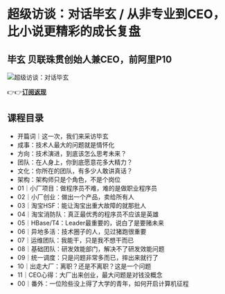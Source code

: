 超级访谈：对话毕玄 / 从非专业到CEO，比小说更精彩的成长复盘
================================

毕玄 **贝联珠贯创始人兼CEO，前阿里P10**
-------------------------

![超级访谈：对话毕玄](https://www.geekgay.com/storage/geek/geek_26526cf461f867ecf8548e7f4e9056eb.jpg)  
  
👉👉[**订阅返现**](https://time.geekbang.org/column/intro/100122701?code=h9Z0Yhzr1M-dXMxGXjI0lyOeXd4cPNDPQs66tNe3m5k%3D "超级访谈：对话毕玄")  
  
课程目录
----

  
  
- 开篇词｜这一次，我们来采访毕玄
- 成事：技术人最大的问题就是情怀化
- 方向：技术演进，到底该怎么思考未来？
- 团队：在人身上，你到底愿意花多大精力？
- 文化：你所在的团队，有多少人敢讲真话？
- 架构：架构师只是个角色，不是个岗位
- 01｜小厂项目：做程序员不难，难的是做职业程序员
- 02｜小厂创业：做出一个产品，卖给所有人
- 03｜淘宝HSF：能让淘宝出重大故障的就那批人
- 04｜淘宝消防队：真正最优秀的程序员不应该是英雄
- 05｜HBase/T4：Leader最重要的，说白了是要赌未来
- 06｜异地多活：技术圈子的人，见过猪跑很重要
- 07｜运维团队：我能干，只是我不想干而已
- 08｜基础团队：研发效能部门，解决不了研发效能问题
- 09｜统一调度：只是问题非常多而已，摔出来就行了
- 10｜出走大厂：离职？还是不离职？这是一个问题
- 11｜CEO心得：大厂出来创业，最大问题是对钱没概念
- 00｜番外：一位险些没上得了大学的青年，如何开启计算机征程